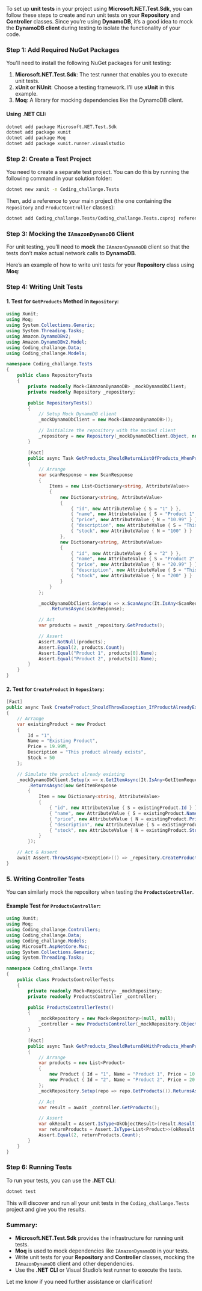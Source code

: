 To set up **unit tests** in your project using **Microsoft.NET.Test.Sdk**, you can follow these steps to create and run unit tests on your **Repository** and **Controller** classes. Since you’re using **DynamoDB**, it’s a good idea to mock the **DynamoDB client** during testing to isolate the functionality of your code.

### Step 1: Add Required NuGet Packages

You'll need to install the following NuGet packages for unit testing:

1. **Microsoft.NET.Test.Sdk**: The test runner that enables you to execute unit tests.
2. **xUnit or NUnit**: Choose a testing framework. I’ll use **xUnit** in this example.
3. **Moq**: A library for mocking dependencies like the DynamoDB client.

#### Using .NET CLI:

```bash
dotnet add package Microsoft.NET.Test.Sdk
dotnet add package xunit
dotnet add package Moq
dotnet add package xunit.runner.visualstudio
```

### Step 2: Create a Test Project

You need to create a separate test project. You can do this by running the following command in your solution folder:

```bash
dotnet new xunit -n Coding_challange.Tests
```

Then, add a reference to your main project (the one containing the `Repository` and `ProductController` classes):

```bash
dotnet add Coding_challange.Tests/Coding_challange.Tests.csproj reference Coding_challange/Coding_challange.csproj
```

### Step 3: Mocking the `IAmazonDynamoDB` Client

For unit testing, you’ll need to **mock** the `IAmazonDynamoDB` client so that the tests don’t make actual network calls to **DynamoDB**.

Here’s an example of how to write unit tests for your **Repository** class using **Moq**:

### Step 4: Writing Unit Tests

#### 1. **Test for `GetProducts` Method in `Repository`**:

```csharp
using Xunit;
using Moq;
using System.Collections.Generic;
using System.Threading.Tasks;
using Amazon.DynamoDBv2;
using Amazon.DynamoDBv2.Model;
using Coding_challange.Data;
using Coding_challange.Models;

namespace Coding_challange.Tests
{
    public class RepositoryTests
    {
        private readonly Mock<IAmazonDynamoDB> _mockDynamoDbClient;
        private readonly Repository _repository;

        public RepositoryTests()
        {
            // Setup Mock DynamoDB client
            _mockDynamoDbClient = new Mock<IAmazonDynamoDB>();

            // Initialize the repository with the mocked client
            _repository = new Repository(_mockDynamoDbClient.Object, null);
        }

        [Fact]
        public async Task GetProducts_ShouldReturnListOfProducts_WhenProductsExist()
        {
            // Arrange
            var scanResponse = new ScanResponse
            {
                Items = new List<Dictionary<string, AttributeValue>>
                {
                    new Dictionary<string, AttributeValue>
                    {
                        { "id", new AttributeValue { S = "1" } },
                        { "name", new AttributeValue { S = "Product 1" } },
                        { "price", new AttributeValue { N = "10.99" } },
                        { "description", new AttributeValue { S = "This is product 1" } },
                        { "stock", new AttributeValue { N = "100" } }
                    },
                    new Dictionary<string, AttributeValue>
                    {
                        { "id", new AttributeValue { S = "2" } },
                        { "name", new AttributeValue { S = "Product 2" } },
                        { "price", new AttributeValue { N = "20.99" } },
                        { "description", new AttributeValue { S = "This is product 2" } },
                        { "stock", new AttributeValue { N = "200" } }
                    }
                }
            };

            _mockDynamoDbClient.Setup(x => x.ScanAsync(It.IsAny<ScanRequest>(), default))
                .ReturnsAsync(scanResponse);

            // Act
            var products = await _repository.GetProducts();

            // Assert
            Assert.NotNull(products);
            Assert.Equal(2, products.Count);
            Assert.Equal("Product 1", products[0].Name);
            Assert.Equal("Product 2", products[1].Name);
        }
    }
}
```

#### 2. **Test for `CreateProduct` in `Repository`**:

```csharp
[Fact]
public async Task CreateProduct_ShouldThrowException_IfProductAlreadyExists()
{
    // Arrange
    var existingProduct = new Product
    {
        Id = "1",
        Name = "Existing Product",
        Price = 19.99M,
        Description = "This product already exists",
        Stock = 50
    };

    // Simulate the product already existing
    _mockDynamoDbClient.Setup(x => x.GetItemAsync(It.IsAny<GetItemRequest>(), default))
        .ReturnsAsync(new GetItemResponse
        {
            Item = new Dictionary<string, AttributeValue>
            {
                { "id", new AttributeValue { S = existingProduct.Id } },
                { "name", new AttributeValue { S = existingProduct.Name } },
                { "price", new AttributeValue { N = existingProduct.Price.ToString() } },
                { "description", new AttributeValue { S = existingProduct.Description } },
                { "stock", new AttributeValue { N = existingProduct.Stock.ToString() } }
            }
        });

    // Act & Assert
    await Assert.ThrowsAsync<Exception>(() => _repository.CreateProduct(existingProduct));
}
```

### 5. **Writing Controller Tests**

You can similarly mock the repository when testing the **`ProductsController`**.

#### Example Test for `ProductsController`:

```csharp
using Xunit;
using Moq;
using Coding_challange.Controllers;
using Coding_challange.Data;
using Coding_challange.Models;
using Microsoft.AspNetCore.Mvc;
using System.Collections.Generic;
using System.Threading.Tasks;

namespace Coding_challange.Tests
{
    public class ProductsControllerTests
    {
        private readonly Mock<Repository> _mockRepository;
        private readonly ProductsController _controller;

        public ProductsControllerTests()
        {
            _mockRepository = new Mock<Repository>(null, null);
            _controller = new ProductsController(_mockRepository.Object);
        }

        [Fact]
        public async Task GetProducts_ShouldReturnOkWithProducts_WhenProductsExist()
        {
            // Arrange
            var products = new List<Product>
            {
                new Product { Id = "1", Name = "Product 1", Price = 10.99M, Description = "Test Product", Stock = 100 },
                new Product { Id = "2", Name = "Product 2", Price = 20.99M, Description = "Test Product 2", Stock = 200 }
            };
            _mockRepository.Setup(repo => repo.GetProducts()).ReturnsAsync(products);

            // Act
            var result = await _controller.GetProducts();

            // Assert
            var okResult = Assert.IsType<OkObjectResult>(result.Result);
            var returnProducts = Assert.IsType<List<Product>>(okResult.Value);
            Assert.Equal(2, returnProducts.Count);
        }
    }
}
```

### Step 6: Running Tests

To run your tests, you can use the **.NET CLI**:

```bash
dotnet test
```

This will discover and run all your unit tests in the `Coding_challange.Tests` project and give you the results.

### Summary:

- **Microsoft.NET.Test.Sdk** provides the infrastructure for running unit tests.
- **Moq** is used to mock dependencies like `IAmazonDynamoDB` in your tests.
- Write unit tests for your **Repository** and **Controller** classes, mocking the `IAmazonDynamoDB` client and other dependencies.
- Use the **.NET CLI** or Visual Studio’s test runner to execute the tests.

Let me know if you need further assistance or clarification!